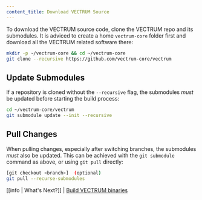 ```yaml
---
content_title: Download VECTRUM Source
---
```


To download the VECTRUM source code, clone the VECTRUM repo and its submodules. It is adviced to create a home `vectrum-core` folder first and download all the VECTRUM related software there:

```sh
mkdir -p ~/vectrum-core && cd ~/vectrum-core
git clone --recursive https://github.com/vectrum-core/vectrum
```

## Update Submodules

If a repository is cloned without the `--recursive` flag, the submodules *must* be updated before starting the build process:

```sh
cd ~/vectrum-core/vectrum
git submodule update --init --recursive
```

## Pull Changes

When pulling changes, especially after switching branches, the submodules *must* also be updated. This can be achieved with the `git submodule` command as above, or using `git pull` directly:

```sh
[git checkout <branch>]  (optional)
git pull --recurse-submodules
```

[[info | What's Next?]]
| [Build VECTRUM binaries](./02_build-binaries.md)
